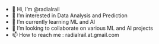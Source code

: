 - 👋 Hi, I’m @radialrail
- 👀 I’m interested in Data Analysis and Prediction
- 🌱 I’m currently learning ML and AI
- 💞️ I’m looking to collaborate on various ML and AI projects
- 📫 How to reach me : radialrail.at.gmail.com

<!---
radialrail/radialrail is a ✨ special ✨ repository because its `README.md` (this file) appears on your GitHub profile.
You can click the Preview link to take a look at your changes.
--->
